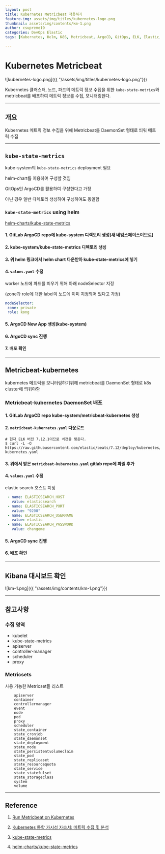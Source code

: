 ```yaml
---
layout: post
title: Kubernetes Metricbeat 적용하기
feature-img: assets/img/titles/kubernetes-logo.png
thumbnail: assets/img/contents/km-1.png
author: csupreme19
categories: DevOps Elastic
tags: [Kubernetes, Helm, K8S, Metricbeat, ArgoCD, GitOps, ELK, Elastic, Elasticsearch, Metric, Monitoring, Observability]

---
```


# Kubernetes Metricbeat

![kubernetes-logo.png]({{ "/assets/img/titles/kubernetes-logo.png"}})

Kubernetes 클러스터, 노드, 파드의 메트릭 정보 수집을 위한 `kube-state-metrics`와 metricbeat를 배포하여 메트릭 정보를 수집, 모니터링한다.

---

## 개요

Kubernetes 메트릭 정보 수집을 위해 Metricbeat를 DaemonSet 형태로 띄워 메트릭 수집


---
## `kube-state-metrics`
kube-system의 `kube-state-metrics` deployment 필요

 helm-chart를 이용하여 구성할 것임

GitOps인 ArgoCD를 활용하여 구성한다고 가정

아닌 경우 일반 디렉토리 생성하여 구성하여도 동일함

### `kube-state-metrics` using helm

[helm-charts/kube-state-metrics](https://github.com/prometheus-community/helm-charts/tree/main/charts/kube-state-metrics)

#### 1. GitLab ArgoCD repo에 kube-system 디렉토리 생성(새 네임스페이스이므로)

#### 2. kube-system/kube-state-metrics 디렉토리 생성

#### 3. 위 helm 링크에서 helm chart 다운받아 kube-state-metrics에 넣기

#### 4. `values.yaml` 수정

worker 노드에 파드를 띄우기 위해 아래 nodeSelector 지정

(zone과 role에 대한 label이 노드에 이미 지정되어 있다고 가정)

```yaml
nodeSelector:
 zone: private
 role: kong
```

#### 5. ArgoCD New App 생성(kube-system)

#### 6. ArgoCD sync 진행

#### 7. 배포 확인

---
## Metricbeat-kubernetes

kubernetes 메트릭을 모니터링하기위해 metricbeat를 DaemonSet 형태로 k8s cluster에 띄워야함

### Metricbeat-kubernetes DaemonSet 배포

#### 1. GitLab ArgoCD repo kube-system/metricbeat-kubernetes 생성

#### 2. `metricbeat-kubernetes.yaml` 다운로드

```shell
# 현재 ELK 버전 7.12.1이므로 버전을 맞춘다.
$ curl -L -O    https://raw.githubusercontent.com/elastic/beats/7.12/deploy/kubernetes/metricbeat-kubernetes.yaml
```

#### 3. 위에서 받은 `metricbeat-kubernetes.yaml` gitlab repo에 파일 추가

#### 4. `values.yaml` 수정

elastic search 호스트 지정
```yaml
 - name: ELASTICSEARCH_HOST
   value: elasticsearch
 - name: ELASTICSEARCH_PORT
   value: "9200"
 - name: ELASTICSEARCH_USERNAME
   value: elastic
 - name: ELASTICSEARCH_PASSWORD
   value: changeme
```

#### 5. ArgoCD sync 진행

#### 6. 배포 확인

---
## Kibana 대시보드 확인

![km-1.png]({{ "/assets/img/contents/km-1.png"}})

---
## 참고사항

### 수집 영역
  - kubelet
  - kube-state-metrics
  - apiserver
  - controller-manager
  - scheduler
  - proxy

### Metricsets
사용 가능한 Metricset들 리스트
```
    apiserver
    container
    controllermanager
    event
    node
    pod
    proxy
    scheduler
    state_container
    state_cronjob
    state_daemonset
    state_deployment
    state_node
    state_persistentvolumeclaim
    state_pod
    state_replicaset
    state_resourcequota
    state_service
    state_statefulset
    state_storageclass
    system
    volume
```


---

## Reference

1. [Run Metricbeat on Kubernetes](https://www.elastic.co/guide/en/beats/metricbeat/current/running-on-kubernetes.html)

2. [Kubernetes 통합 가시성 자습서: 메트릭 수집 및 분석](https://www.elastic.co/kr/blog/kubernetes-observability-tutorial-k8s-metrics-collection-and-analysis)
3. [kube-state-metrics](https://github.com/kubernetes/kube-state-metrics#kubernetes-deployment)
4. [helm-charts/kube-state-metrics](https://github.com/prometheus-community/helm-charts/tree/main/charts/kube-state-metrics)